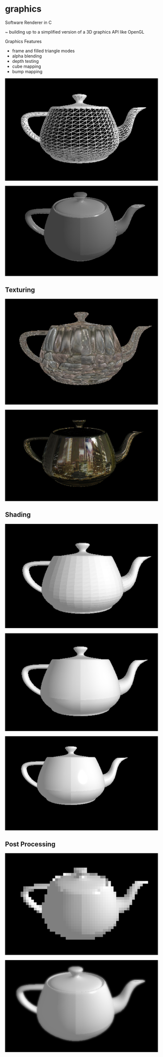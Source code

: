# graphics
Software Renderer in C
 
~ building up to a simplified version of a 3D graphics API like OpenGL

Graphics Features
* frame and filled triangle modes
* alpha blending
* depth testing
* cube mapping
* bump mapping

![Image of teapot frame](teapot_frame.png)

![Image of alpha-blended teapot](https://github.com/acjin21/graphics/blob/master/teapot_alpha_blend.png)

## Texturing 
![Image of bump-mapped teapot](https://github.com/acjin21/graphics/blob/master/teapot_bump_map.png)

![Image of cube-mapped teapot](https://github.com/acjin21/graphics/blob/master/teapot_cube_map.png)

## Shading
![Image of teapot with flat shading](https://github.com/acjin21/graphics/blob/master/teapot_flat.png)

![Image of teapot with phong shading](https://github.com/acjin21/graphics/blob/master/teapot_phong.png)

![Image of teapot with phong shading with specular highlights](https://github.com/acjin21/graphics/blob/master/teapot_specular_phong.png)

## Post Processing
![Image of teapot frame with post-processing pixelation effect](https://github.com/acjin21/graphics/blob/master/teapot_post_processing.png)

![Image of teapot with depth of field post processing](https://github.com/acjin21/graphics/blob/master/teapot_dof.png)


